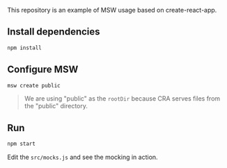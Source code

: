 This repository is an example of MSW usage based on create-react-app.

## Install dependencies

```bash
npm install
```

## Configure MSW

```bash
msw create public
```

> We are using "public" as the `rootDir` because CRA serves files from the "public" directory.

## Run

```bash
npm start
```

Edit the `src/mocks.js` and see the mocking in action.
